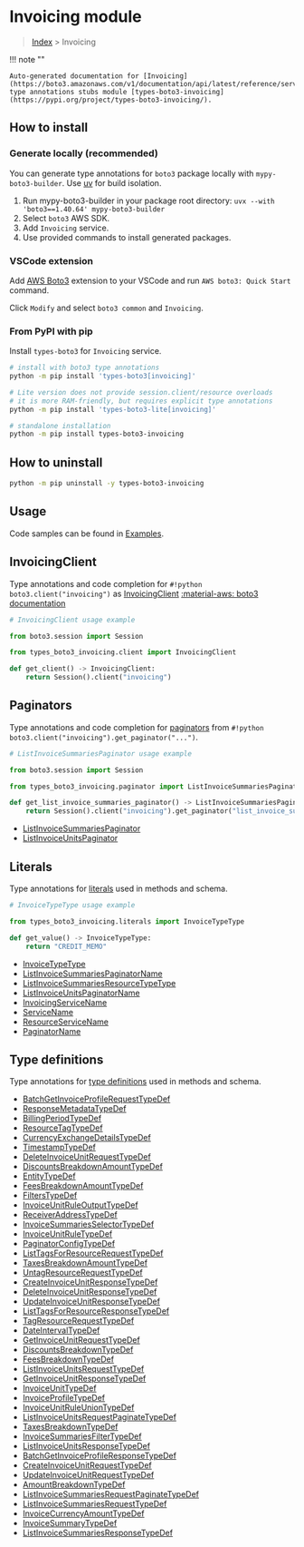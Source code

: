 #  Invoicing module

> [Index](../README.md) > Invoicing

!!! note ""

    Auto-generated documentation for [Invoicing](https://boto3.amazonaws.com/v1/documentation/api/latest/reference/services/invoicing.html#invoicing)
    type annotations stubs module [types-boto3-invoicing](https://pypi.org/project/types-boto3-invoicing/).

## How to install

### Generate locally (recommended)

You can generate type annotations for `boto3` package locally with `mypy-boto3-builder`.
Use [uv](https://docs.astral.sh/uv/getting-started/installation/) for build isolation.

1. Run mypy-boto3-builder in your package root directory: `uvx --with 'boto3==1.40.64' mypy-boto3-builder`
1. Select `boto3` AWS SDK.
1. Add `Invoicing` service.
1. Use provided commands to install generated packages.


### VSCode extension

Add [AWS Boto3](https://marketplace.visualstudio.com/items?itemName=Boto3typed.boto3-ide)
extension to your VSCode and run `AWS boto3: Quick Start` command.

Click `Modify` and select `boto3 common` and `Invoicing`.


### From PyPI with pip

Install `types-boto3` for `Invoicing` service.

```bash
# install with boto3 type annotations
python -m pip install 'types-boto3[invoicing]'

# Lite version does not provide session.client/resource overloads
# it is more RAM-friendly, but requires explicit type annotations
python -m pip install 'types-boto3-lite[invoicing]'

# standalone installation
python -m pip install types-boto3-invoicing
```



## How to uninstall

```bash
python -m pip uninstall -y types-boto3-invoicing
```

## Usage

Code samples can be found in [Examples](./usage.md).

## InvoicingClient

Type annotations and code completion for  `#!python boto3.client("invoicing")` as [InvoicingClient](./client.md)
[:material-aws: boto3 documentation](https://boto3.amazonaws.com/v1/documentation/api/latest/reference/services/invoicing.html#Invoicing.Client)

```python
# InvoicingClient usage example

from boto3.session import Session

from types_boto3_invoicing.client import InvoicingClient

def get_client() -> InvoicingClient:
    return Session().client("invoicing")
```


## Paginators

Type annotations and code completion for [paginators](./paginators.md)
from `#!python boto3.client("invoicing").get_paginator("...")`.

```python
# ListInvoiceSummariesPaginator usage example

from boto3.session import Session

from types_boto3_invoicing.paginator import ListInvoiceSummariesPaginator

def get_list_invoice_summaries_paginator() -> ListInvoiceSummariesPaginator:
    return Session().client("invoicing").get_paginator("list_invoice_summaries"))
```

- [ListInvoiceSummariesPaginator](./paginators.md#listinvoicesummariespaginator)
- [ListInvoiceUnitsPaginator](./paginators.md#listinvoiceunitspaginator)









## Literals

Type annotations for [literals](./literals.md) used in methods and schema.

```python
# InvoiceTypeType usage example

from types_boto3_invoicing.literals import InvoiceTypeType

def get_value() -> InvoiceTypeType:
    return "CREDIT_MEMO"
```

- [InvoiceTypeType](./literals.md#invoicetypetype)
- [ListInvoiceSummariesPaginatorName](./literals.md#listinvoicesummariespaginatorname)
- [ListInvoiceSummariesResourceTypeType](./literals.md#listinvoicesummariesresourcetypetype)
- [ListInvoiceUnitsPaginatorName](./literals.md#listinvoiceunitspaginatorname)
- [InvoicingServiceName](./literals.md#invoicingservicename)
- [ServiceName](./literals.md#servicename)
- [ResourceServiceName](./literals.md#resourceservicename)
- [PaginatorName](./literals.md#paginatorname)




## Type definitions

Type annotations for [type definitions](./type_defs.md) used in methods and schema.

- [BatchGetInvoiceProfileRequestTypeDef](./type_defs.md#batchgetinvoiceprofilerequesttypedef)
- [ResponseMetadataTypeDef](./type_defs.md#responsemetadatatypedef)
- [BillingPeriodTypeDef](./type_defs.md#billingperiodtypedef)
- [ResourceTagTypeDef](./type_defs.md#resourcetagtypedef)
- [CurrencyExchangeDetailsTypeDef](./type_defs.md#currencyexchangedetailstypedef)
- [TimestampTypeDef](./type_defs.md#timestamptypedef)
- [DeleteInvoiceUnitRequestTypeDef](./type_defs.md#deleteinvoiceunitrequesttypedef)
- [DiscountsBreakdownAmountTypeDef](./type_defs.md#discountsbreakdownamounttypedef)
- [EntityTypeDef](./type_defs.md#entitytypedef)
- [FeesBreakdownAmountTypeDef](./type_defs.md#feesbreakdownamounttypedef)
- [FiltersTypeDef](./type_defs.md#filterstypedef)
- [InvoiceUnitRuleOutputTypeDef](./type_defs.md#invoiceunitruleoutputtypedef)
- [ReceiverAddressTypeDef](./type_defs.md#receiveraddresstypedef)
- [InvoiceSummariesSelectorTypeDef](./type_defs.md#invoicesummariesselectortypedef)
- [InvoiceUnitRuleTypeDef](./type_defs.md#invoiceunitruletypedef)
- [PaginatorConfigTypeDef](./type_defs.md#paginatorconfigtypedef)
- [ListTagsForResourceRequestTypeDef](./type_defs.md#listtagsforresourcerequesttypedef)
- [TaxesBreakdownAmountTypeDef](./type_defs.md#taxesbreakdownamounttypedef)
- [UntagResourceRequestTypeDef](./type_defs.md#untagresourcerequesttypedef)
- [CreateInvoiceUnitResponseTypeDef](./type_defs.md#createinvoiceunitresponsetypedef)
- [DeleteInvoiceUnitResponseTypeDef](./type_defs.md#deleteinvoiceunitresponsetypedef)
- [UpdateInvoiceUnitResponseTypeDef](./type_defs.md#updateinvoiceunitresponsetypedef)
- [ListTagsForResourceResponseTypeDef](./type_defs.md#listtagsforresourceresponsetypedef)
- [TagResourceRequestTypeDef](./type_defs.md#tagresourcerequesttypedef)
- [DateIntervalTypeDef](./type_defs.md#dateintervaltypedef)
- [GetInvoiceUnitRequestTypeDef](./type_defs.md#getinvoiceunitrequesttypedef)
- [DiscountsBreakdownTypeDef](./type_defs.md#discountsbreakdowntypedef)
- [FeesBreakdownTypeDef](./type_defs.md#feesbreakdowntypedef)
- [ListInvoiceUnitsRequestTypeDef](./type_defs.md#listinvoiceunitsrequesttypedef)
- [GetInvoiceUnitResponseTypeDef](./type_defs.md#getinvoiceunitresponsetypedef)
- [InvoiceUnitTypeDef](./type_defs.md#invoiceunittypedef)
- [InvoiceProfileTypeDef](./type_defs.md#invoiceprofiletypedef)
- [InvoiceUnitRuleUnionTypeDef](./type_defs.md#invoiceunitruleuniontypedef)
- [ListInvoiceUnitsRequestPaginateTypeDef](./type_defs.md#listinvoiceunitsrequestpaginatetypedef)
- [TaxesBreakdownTypeDef](./type_defs.md#taxesbreakdowntypedef)
- [InvoiceSummariesFilterTypeDef](./type_defs.md#invoicesummariesfiltertypedef)
- [ListInvoiceUnitsResponseTypeDef](./type_defs.md#listinvoiceunitsresponsetypedef)
- [BatchGetInvoiceProfileResponseTypeDef](./type_defs.md#batchgetinvoiceprofileresponsetypedef)
- [CreateInvoiceUnitRequestTypeDef](./type_defs.md#createinvoiceunitrequesttypedef)
- [UpdateInvoiceUnitRequestTypeDef](./type_defs.md#updateinvoiceunitrequesttypedef)
- [AmountBreakdownTypeDef](./type_defs.md#amountbreakdowntypedef)
- [ListInvoiceSummariesRequestPaginateTypeDef](./type_defs.md#listinvoicesummariesrequestpaginatetypedef)
- [ListInvoiceSummariesRequestTypeDef](./type_defs.md#listinvoicesummariesrequesttypedef)
- [InvoiceCurrencyAmountTypeDef](./type_defs.md#invoicecurrencyamounttypedef)
- [InvoiceSummaryTypeDef](./type_defs.md#invoicesummarytypedef)
- [ListInvoiceSummariesResponseTypeDef](./type_defs.md#listinvoicesummariesresponsetypedef)

